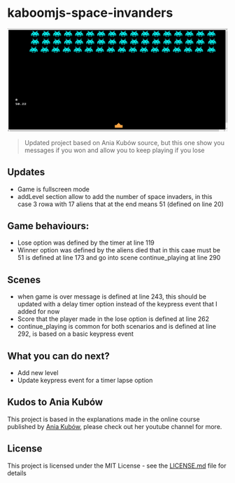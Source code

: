 # kaboomjs-space-invanders

![Screen](https://github.com/satrianivzla/kaboomjs-space-invanders/blob/main/screen.jpg)

> Updated project based on Ania Kubów source, but this one show you messages if you won and allow you to keep playing if you lose

## Updates
- Game is fullscreen mode
- addLevel section allow to add the number of space invaders, in this case 3 rowa with 17 aliens that at the end means 51 (defined on line 20)

## Game behaviours: 
- Lose option was defined by the timer at line 119
- Winner option was defined by the aliens died that in this caae must be 51  is defined at line 173 and go into scene continue_playing at line 290

## Scenes 
- when game is over message is defined at line 243, this should be updated with a delay timer option instead of the keypress event that I added for now
- Score that the player made in the lose option is defined at line 262
- continue_playing is common for both scenarios and is defined at line 292, is based on a basic keypress event

## What you can do next?
- Add new level
- Update keypress event for a timer lapse option

## Kudos to Ania Kubów
This project is based in the explanations made in the online course published by [Ania Kubów](https://www.youtube.com/c/AniaKubów "Ania Kubów Youtube"), please check out her youtube channel for more.

## License
This project is licensed under the MIT License - see the [LICENSE.md](LICENSE.md) file for details
